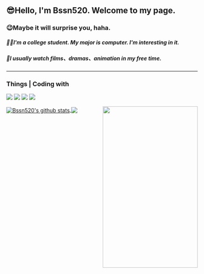 <!--
**Bssn520/Bssn520** is a ✨ _special_ ✨ repository because its `README.md` (this file) appears on your GitHub profile.

Here are some ideas to get you started:

- 🔭 I’m currently working on ...
- 🌱 I’m currently learning ...
- 👯 I’m looking to collaborate on ...
- 🤔 I’m looking for help with ...
- 💬 Ask me about ...
- 📫 How to reach me: ...
- 😄 Pronouns: ...
- ⚡ Fun fact: ...
-->

## 😎Hello, I'm Bssn520. Welcome to my page.     
### 😉Maybe it will surprise you, haha.  
##### 🧑‍🎓I'm a college student. My major is computer. I'm interesting in it.  
##### 🌸I usually watch films、dramas、animation in my free time.  
---
### Things | Coding with
![](https://img.shields.io/badge/python-3.11-brightgreen)
![](https://img.shields.io/badge/Animation-sakura-pink)
![](https://img.shields.io/badge/Coding-Life-orange)
![](https://img.shields.io/badge/Web-Security-red)  

<a href="https://github.com/Bssn520">
  <img align="center" src="https://github-readme-stats.anuraghazra1.vercel.app/api?username=Bssn520&show_icons=true&include_all_commits=true&theme=material-palenight" alt="Bssn520's github stats" />
  <img align="right" src="https://cdn.staticaly.com/gh/Bssn520/Images@master/Test/meng.2ljadw70zfs0.webp" height="425" width="250" />
</a> 
<a href="https://github.com/Bssn520">
  <!-- Change the `github-readme-stats.anuraghazra1.vercel.app` to `github-readme-stats.vercel.app`  -->
  <img align="center" src="https://github-readme-stats.anuraghazra1.vercel.app/api/top-langs/?username=Bssn520&layout=compact&theme=material-palenight" />
  
</a>

<!--START_SECTION:waka-->
<!--END_SECTION:waka-->
